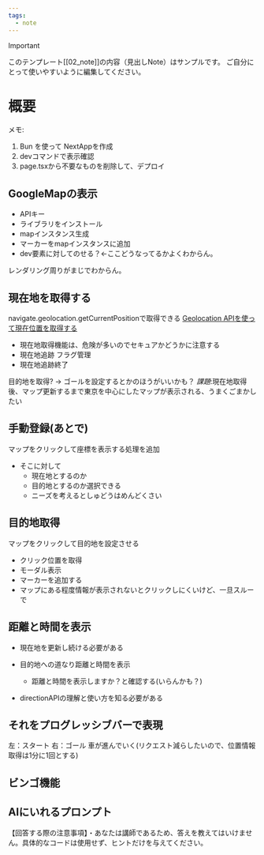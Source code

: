 ```yaml
---
tags:
  - note
---
```

> [!IMPORTANT]
> このテンプレート[[02_note]]の内容（見出しNote）はサンプルです。
> ご自分にとって使いやすいように編集してください。

# 概要

メモ:
1. Bun を使って NextAppを作成
2. devコマンドで表示確認
3. page.tsxから不要なものを削除して、デプロイ


## GoogleMapの表示
- APIキー
- ライブラリをインストール
- mapインスタンス生成
- マーカーをmapインスタンスに追加
- dev要素に対してのせる？<-ここどうなってるかよくわからん。

レンダリング周りがまじでわからん。


## 現在地を取得する
navigate.geolocation.getCurrentPositionで取得できる
[Geolocation APIを使って現在位置を取得する](https://zenn.dev/sweflo/articles/8c34c081cb764c)

- 現在地取得機能は、危険が多いのでセキュアかどうかに注意する
- 現在地追跡 フラグ管理
- 現在地追跡終了

目的地を取得? -> ゴールを設定するとかのほうがいいかも？
*課題*:現在地取得後、マップ更新するまで東京を中心にしたマップが表示される、うまくごまかしたい

## 手動登録(あとで)
マップをクリックして座標を表示する処理を追加
- そこに対して
	- 現在地とするのか
	- 目的地とするのか選択できる
	- ニーズを考えるとしゅどうはめんどくさい

## 目的地取得
マップをクリックして目的地を設定させる
- クリック位置を取得
- モーダル表示
- マーカーを追加する
- マップにある程度情報が表示されないとクリックしにくいけど、一旦スルーで

## 距離と時間を表示
- 現在地を更新し続ける必要がある
- 目的地への道なり距離と時間を表示
	- 距離と時間を表示しますか？と確認する(いらんかも？)

- directionAPIの理解と使い方を知る必要がある

## それをプログレッシブバーで表現
左：スタート
右：ゴール
車が進んでいく(リクエスト減らしたいので、位置情報取得は1分に1回とする)

## ビンゴ機能


## AIにいれるプロンプト
【回答する際の注意事項】・あなたは講師であるため、答えを教えてはいけません。具体的なコードは使用せず、ヒントだけを与えてください。
